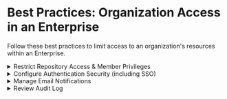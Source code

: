 # Best Practices: Organization Access in an Enterprise

Follow these best practices to limit access to an organization's resources within an Enterprise.

<details>
  <summary>Restrict Repository Access & Member Privileges</summary>
  <br>

  **Repository Policies (Preview)**

  - **Go to:**
    - _Organization &rarr; Settings &rarr; Policies &rarr; Repository_
    - **Note:** Repository Policies are in preview right now.

  <br>

  - **Selections:**
    - Target Repositories
      - Target
        - :white_check_mark: All Repositories
    - Repository Policies 
      - Restrict Visibility
        - :x: Public (do NOT allow)
        - :x: Internal (do NOT allow)
        - :white_check_mark: Private
      - :white_check_mark: Restrict Transfers

  <br>

  **Member Privileges**

  - **Go to:**
    - _Organization &rarr; Setings &rarr; Member Privileges_

  <br>
  
  - **Selections:**
    - Member Privileges
      - Base Permissions
        - :white_check_mark: No Permissions OR Read
      - Repository Creation
        - :x: Public (do NOT allow)
        - :white_check_mark: Private
        - :x: Internal (do NOT allow)
      - Repository Forking
        - :x: Allow forking of private and internal repositories (do NOT allow)
      - Outside Collaborators
        - :x: Allow repository administrators to invite outside collaborators (do NOT allow)
      - Pages Creation
        - :x: Public (do NOT allow)
        - :white_check_mark: Private
      - Integration Access Requests
        - :x: Allow integration requests from outside collaborators (do NOT allow)
    - Admin Repository Permissions
      - Repository Visibility Change
        - :x: Allow members to change repository visibility (do NOT allow)
      - Repository Deletion & Transfer
        - :x: Allow members to delete or transfer repositories (do NOT allow)

  <br>
</details>

<details>
  <summary>Configure Authentication Security (including SSO)</summary>
  <br>

  - **Go to:**
    - _Settings &rarr; Authentication Security_

  <br>
  
  - **Selections:**
    - Two-Factor Authentication
      - :white_check_mark: Require two-factor authentication
    - SAML Single Sign-On
      - :white_check_mark: Enable SAML Authentication
      - :white_check_mark: Enforce SAML Authentication
    - SSH Certificate Authorities (Optional)
      - :white_check_mark: Require SSH Certificates
    - IP Allow List
      - :white_check_mark: Enable IP Allowlist

  <br>
</details>

<details>
  <summary>Manage Email Notifications</summary>
  <br>

  - **Go to:**
    - _Organization &rarr; Settings &rarr; Verified and Approved Domains_

  <br>

  - **Selections:**
    - Verified & Approved Domain
      :white_check_mark: Add a Domain
    - Notification Preferences
      - :white_check_mark: Restrict email notifications to only approved or verified domains

  <br>
</details>

<details>
  <summary>Review Audit Log</summary>
  <br>

  - **Go to:**
    - _Organization &rarr; Settings &rarr; Logs &rarr; Audit Log &rarr; Settings (tabs toward the top of the page)_

  <br>
  
  - **Selections:**
    - Settings (tab under page title)
      - :white_check_mark: Enable source IP disclosure
    - Events
      - :white_check_mark: Export Git Events
      - :white_check_mark: Export (other events)
    - **Note:** Audit Log streaming to a SIEM is available at the Enterprise level.
  
  </br>
</details>
